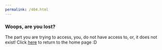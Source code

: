 ```yaml
---
permalink: /404.html
---
```


### Woops, are you lost?

The part you are trying to access, you, do not have access to, or, it does not exist! Click [here](index.md) to return to the home page :D
